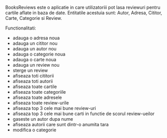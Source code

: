 BooksReviews este o aplicatie in care utilizatoriii pot lasa reviewuri pentru cartile aflate in baza de date.
Entitatile acestuia sunt: Autor, Adresa, Cititor, Carte, Categorie si Review.

Functionalitati:
- adauga o adresa noua
- adauga un cititor nou
- adauga un autor nou
- adauga o categorie noua
- adauga o carte noua
- adauga un review nou
- sterge un review
- afiseaza toti cititorii
- afiseaza toti autorii
- afiseaza toate cartile
- afiseaza toate categoriile
- afiseaza toate adresele
- afiseaza toate review-urile
- afiseaza top 3 cele mai bune review-uri
- afiseaza top 3 cele mai bune carti in functie de scorul review-ueilor
- gaseste un autor dupa nume
- afiseaza autorii care sunt dintr-o anumita tara
- modifica o categorie